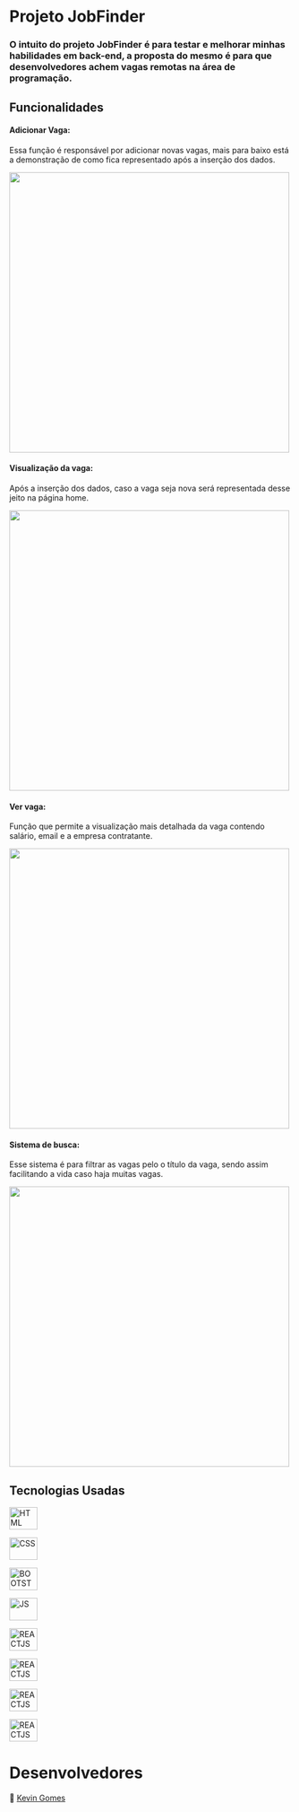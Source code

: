 #  Projeto JobFinder

### O intuito do projeto JobFinder é para testar e melhorar minhas habilidades em back-end, a proposta do mesmo é para que desenvolvedores achem vagas remotas na área de programação.

## Funcionalidades

#### **Adicionar Vaga:**

Essa função é responsável por adicionar novas vagas, mais para baixo está a demonstração de como fica representado após a inserção dos dados.

<img src="https://cdn.discordapp.com/attachments/928701821818638336/936410514085511259/unknown.png" width="500px">

#### **Visualização da vaga:**

Após a inserção dos dados, caso a vaga seja nova será representada desse jeito na página home.

<img src="https://i.pinimg.com/originals/2c/f2/6a/2cf26af0c6ecbc800099f131e14e39d4.jpg" width="500px"></img>

#### **Ver vaga:**

Função que permite a visualização mais detalhada da vaga contendo salário, email e a empresa contratante.

<img src="https://i.pinimg.com/originals/3a/7e/59/3a7e59222964248a88a01b345e647069.jpg" width="500px"></img>

#### **Sistema de busca:**

Esse sistema é para filtrar as vagas pelo o título da vaga, sendo assim facilitando a vida caso haja muitas vagas.

<img src="https://i.pinimg.com/originals/01/53/fe/0153fe90dd61bf3d0eaae44b2d8178dd.jpg" width="500px"></img>


## Tecnologias Usadas

<img aligne="center" src="https://cdn.jsdelivr.net/gh/devicons/devicon/icons/html5/html5-original.svg" alt="HTML" width="50" height="40" style="max-width:100%;"></img>

<img aligne="center" src="https://cdn.jsdelivr.net/gh/devicons/devicon/icons/css3/css3-original.svg" alt="CSS" width="50" height="40" style="max-width:100%;"></img>

<img text-align="center" src="https://cdn.jsdelivr.net/gh/devicons/devicon/icons/bootstrap/bootstrap-original.svg" alt="BOOTSTRAP" width="50" height="40" style="max-width:100%;"></img>

<img text-align="center" src="https://cdn.jsdelivr.net/gh/devicons/devicon/icons/javascript/javascript-plain.svg" alt="JS" width="50" height="40" style="max-width:100%;"></img>

<img text-align="center" src="https://cdn.jsdelivr.net/gh/devicons/devicon/icons/nodejs/nodejs-original.svg" alt="REACTJS" width="50" height="40" style="max-width:100%;"></img>

<img text-align="center" src="https://cdn.jsdelivr.net/gh/devicons/devicon/icons/express/express-original-wordmark.svg" alt="REACTJS" width="50" height="40" style="max-width:100%;"></img>

<img text-align="center" src="https://cdn.jsdelivr.net/gh/devicons/devicon/icons/handlebars/handlebars-original.svg" alt="REACTJS" width="50" height="40" style="max-width:100%;"></img>

<img text-align="center" src="https://camo.githubusercontent.com/644b7c04356f7e17ee98274b9a7d59af01e06bc988e4c311c8259df425d13c18/68747470733a2f2f75706c6f61642e77696b696d656469612e6f72672f77696b6970656469612f636f6d6d6f6e732f392f39372f53716c6974652d7371756172652d69636f6e2e737667" alt="REACTJS" width="50" height="40" style="max-width:100%;"></img>

# Desenvolvedores

📌 [Kevin Gomes](https://github.com/kevinfinalboss)
